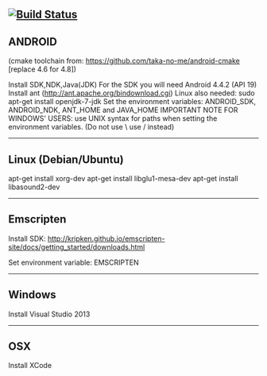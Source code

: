 [![Build Status](https://travis-ci.org/woodjazz/nsg-library.svg?branch=master)](https://travis-ci.org/woodjazz/nsg-library)
---------------------------
ANDROID
---------------------------
(cmake toolchain from: https://github.com/taka-no-me/android-cmake   [replace 4.6 for 4.8])

Install SDK,NDK,Java(JDK)
For the SDK you will need Android 4.4.2 (API 19)
Install ant (http://ant.apache.org/bindownload.cgi)
Linux also needed: sudo apt-get install openjdk-7-jdk
Set the environment variables: ANDROID_SDK, ANDROID_NDK, ANT_HOME and JAVA_HOME 
IMPORTANT NOTE FOR WINDOWS' USERS: use UNIX syntax for paths when setting the environment variables. (Do not use \ use / instead)

-------------------------
Linux (Debian/Ubuntu)
-------------------------
apt-get install xorg-dev
apt-get install libglu1-mesa-dev
apt-get install libasound2-dev

-------------------------
Emscripten
-------------------------
Install SDK: http://kripken.github.io/emscripten-site/docs/getting_started/downloads.html

Set environment variable: EMSCRIPTEN

-------------------------
Windows
-------------------------
Install Visual Studio 2013

-------------------------
OSX
-------------------------
Install XCode

